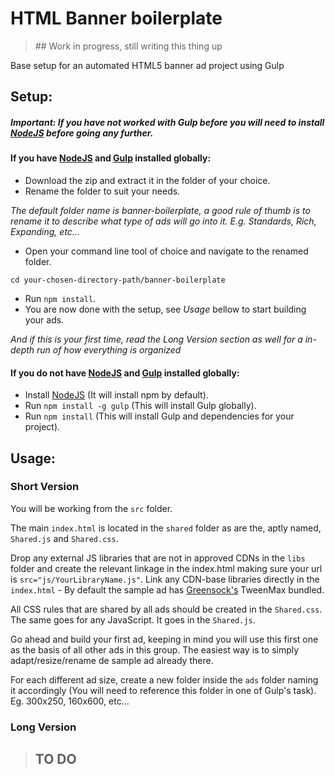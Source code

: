 # HTML Banner boilerplate

> ## Work in progress, still writing this thing up

Base setup for an automated HTML5 banner ad project using Gulp

## Setup:

##### *Important: If you have not worked with Gulp before you will need to install [NodeJS](https://nodejs.org/) before going any further*.


#### If you have [NodeJS](https://nodejs.org/) and [Gulp](http://gulpjs.com/) installed globally:

 - Download the zip and extract it in the folder of your choice.
 - Rename the folder to suit your needs.

 *The default folder name is banner-boilerplate, a good rule of thumb is to rename it to describe what type of ads will go into it. E.g. Standards, Rich, Expanding, etc...*

 - Open your command line tool of choice and navigate to the renamed folder.

 `cd your-chosen-directory-path/banner-boilerplate`
 - Run `npm install`.
 - You are now done with the setup, see *Usage* bellow to start building your ads.

 *And if this is your first time, read the Long Version section as well for a in-depth run of how everything is organized*


#### If you do not have [NodeJS](https://nodejs.org/) and [Gulp](http://gulpjs.com/) installed globally:
 - Install [NodeJS](https://nodejs.org/) (It will install npm by default).
 - Run `npm install -g gulp` (This will install Gulp globally).
 - Run `npm install` (This will install Gulp and dependencies for your project).



## Usage:

### Short Version
You will be working from the `src` folder.

The main `index.html` is located in the `shared` folder as are the, aptly named, `Shared.js` and `Shared.css`.

Drop any external JS libraries that are not in approved CDNs in the `libs` folder and create the relevant linkage in the index.html making sure your url is `src="js/YourLibraryName.js"`.
Link any CDN-base libraries directly in the `index.html` - By default the sample ad has [Greensock's](http://greensock.com/) TweenMax bundled.

All CSS rules that are shared by all ads should be created in the `Shared.css`.
The same goes for any JavaScript. It goes in the `Shared.js`.

Go ahead and build your first ad, keeping in mind you will use this first one as the basis of all other ads in this group. The easiest way is to simply adapt/resize/rename de sample ad already there.

For each different ad size, create a new folder inside the `ads` folder naming it accordingly (You will need to reference this folder in one of Gulp's task). Eg. 300x250, 160x600, etc...



### Long Version
> ## TO DO
